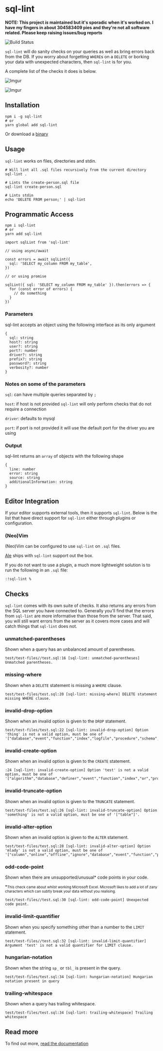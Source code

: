 # sql-lint

**NOTE: This project _is_ maintained but it's sporadic when it's worked on. I have my fingers in about 304583409 pies and they're not all software related. Please keep raising issues/bug reports**

![Build Status](https://travis-ci.org/joereynolds/sql-lint.svg?branch=typescript)

`sql-lint` will do sanity checks on your queries as well as bring errors back from the DB.
If you worry about forgetting `WHERE`s on a `DELETE` or borking your data with unexpected characters, then `sql-lint` is for you.

A complete list of the checks it does is below.

![Imgur](https://i.imgur.com/rJ3h34b.png)

![Imgur](https://i.imgur.com/nqi1MnT.gif)


## Installation

```
npm i -g sql-lint
# or
yarn global add sql-lint
```

Or download a [binary](https://github.com/joereynolds/sql-lint/releases)  

## Usage

`sql-lint` works on files, directories and stdin.

```
# Will lint all .sql files recursively from the current directory
sql-lint .

# Lints the create-person.sql file
sql-lint create-person.sql

# Lints stdin
echo 'DELETE FROM person;' | sql-lint
```

## Programmatic Access

```
npm i sql-lint
# or
yarn add sql-lint
```

```
import sqlLint from 'sql-lint'

// using async/await

const errors = await sqlLint({
  sql: 'SELECT my_column FROM my_table',
})

// or using promise

sqlLint({ sql: 'SELECT my_column FROM my_table' }).then(errors => {
  for (const error of errors) {
    // do something
  }
})
```

### Parameters
sql-lint accepts an object using the following interface as its only argument
```
{
  sql: string
  host?: string
  user?: string
  port?: number
  driver?: string
  prefix?: string
  password?: string
  verbosity?: number
}
```

### Notes on some of the parameters
`sql`: can have multiple queries separated by `;`

`host`: if host is not provided `sql-lint` will only perform checks that do not require a connection

`driver`: defaults to mysql

`port`: if port is not provided it will use the default port for the driver you are using

### Output
sql-lint returns an `array` of objects with the following shape

```
{
  line: number
  error: string
  source: string
  additionalInformation: string
}
```

## Editor Integration

If your editor supports external tools, then it supports `sql-lint`.
Below is the list that have direct support for `sql-lint` either through plugins or configuration.

### (Neo)Vim

(Neo)Vim can be configured to use `sql-lint` on `.sql` files.

[Ale](https://github.com/dense-analysis/ale/) ships with `sql-lint` support out the box.

If you do not want to use a plugin,
a much more lightweight solution is to run the following in an `.sql` file:

```
:!sql-lint %
```

## Checks

`sql-lint` comes with its own suite of checks. It
also returns any errors from the SQL server you have connected to. Generally
you'll find that the errors from `sql-lint` are more informative than those from
the server. That said, you will still want errors from the server as it covers
more cases and will catch things that `sql-lint` does not.

### unmatched-parentheses

Shown when a query has an unbalanced amount of parentheses.

```
test/test-files//test.sql:16 [sql-lint: unmatched-parentheses] Unmatched parentheses.
```

### missing-where

Shown when a `DELETE` statement is missing a `WHERE` clause.

```
test/test-files/test.sql:20 [sql-lint: missing-where] DELETE statement missing WHERE clause.
```

### invalid-drop-option

Shown when an invalid option is given to the `DROP` statement.

```
test/test-files/test.sql:22 [sql-lint: invalid-drop-option] Option 'thing' is not a valid option, must be one of '["database","event","function","index","logfile","procedure","schema","server","table","view","tablespace","trigger"]'.
```

### invalid-create-option

Shown when an invalid option is given to the `CREATE` statement.

```
:24 [sql-lint: invalid-create-option] Option 'test' is not a valid option, must be one of '["algorithm","database","definer","event","function","index","or","procedure","server","table","tablespace","temporary","trigger","user","unique","view"]'.
```

### invalid-truncate-option

Shown when an invalid option is given to the `TRUNCATE` statement.

```
test/test-files/test.sql:26 [sql-lint: invalid-truncate-option] Option 'something' is not a valid option, must be one of '["table"]'.
```

### invalid-alter-option

Shown when an invalid option is given to the `ALTER` statement.

```
test/test-files/test.sql:28 [sql-lint: invalid-alter-option] Option 'mlady' is not a valid option, must be one of '["column","online","offline","ignore","database","event","function","procedure","server","table","tablespace","view"]'.
```

### odd-code-point

Shown when there are unsupported/unusual* code points in your code.

*<small>This check came about whilst working Microsoft Excel. Microsoft likes to
add a lot of zany characters which can subtly break your data without you
realising.</small>

```
test/test-files//test.sql:30 [sql-lint: odd-code-point] Unexpected code point.
```

### invalid-limit-quantifier

Shown when you specify something other than a number to the `LIMIT` statement.

```
test/test-files//test.sql:32 [sql-lint: invalid-limit-quantifier] Argument 'test' is not a valid quantifier for LIMIT clause.
```

### hungarian-notation

Shown when the string `sp_` or `tbl_` is present in the query.
```
test/test-files/test.sql:34 [sql-lint: hungarian-notation] Hungarian notation present in query
```

### trailing-whitespace

Shown when a query has trailing whitespace.

```
test/test-files/test.sql:34 [sql-lint: trailing-whitespace] Trailing whitespace
```

## Read more

To find out more, [read the documentation](https://sql-lint.readthedocs.io/)
